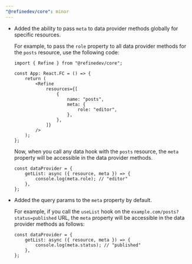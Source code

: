 ```yaml
---
"@refinedev/core": minor
---
```


-   Added the ability to pass `meta` to data provider methods globally for specific resources.

    For example, to pass the `role` property to all data provider methods for the `posts` resource, use the following code:

    ```tsx
    import { Refine } from "@refinedev/core";

    const App: React.FC = () => {
        return (
            <Refine
                resources={[
                    {
                        name: "posts",
                        meta: {
                            role: "editor",
                        },
                    },
                ]}
            />
        );
    };
    ```

    Now, when you call any data hook with the `posts` resource, the `meta` property will be accessible in the data provider methods.

    ```tsx
    const dataProvider = {
        getList: async ({ resource, meta }) => {
            console.log(meta.role); // "editor"
        },
    };
    ```

-   Added the query params to the `meta` property by default.

    For example, if you call the `useList` hook on the `example.com/posts?status=published` URL, the `meta` property will be accessible in the data provider methods as follows:

    ```tsx
    const dataProvider = {
        getList: async ({ resource, meta }) => {
            console.log(meta.status); // "published"
        },
    };
    ```
